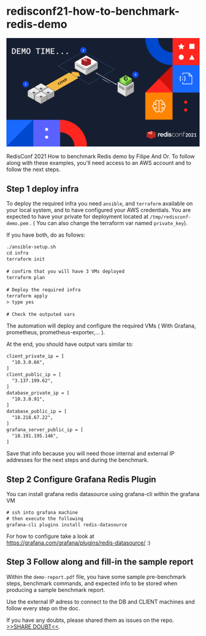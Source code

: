 # redisconf21-how-to-benchmark-redis-demo

![demo topology](./demo.png)

RedisConf 2021 How to benchmark Redis demo by Filipe And Or. To follow along with these examples, you'll need access to an AWS account and to follow the next steps.

## Step 1 deploy infra

To deploy the required infra you need `ansible`, and `terraform` available on your local system, and to have configured your AWS credentials.
You are expected to have your private for deployment located at `/tmp/redisconf-demo.pem` . ( You can also change the terraform var named `private_key`).

If you have both, do as follows:
```
./ansible-setup.sh
cd infra
terraform init

# confirm that you will have 3 VMs deployed
terraform plan

# Deploy the required infra
terraform apply
> type yes

# Check the outputed vars
```

The automation will deploy and configure the required VMs ( With Grafana, prometheus, prometheus-exporter,... ).

At the end, you should have output vars similar to:
```
client_private_ip = [
  "10.3.0.66",
]
client_public_ip = [
  "3.137.199.62",
]
database_private_ip = [
  "10.3.0.91",
]
database_public_ip = [
  "18.218.67.22",
]
grafana_server_public_ip = [
  "18.191.195.146",
]
```
Save that info because you will need those internal and external IP addresses for the next steps and during the benchmark.

## Step 2 Configure Grafana Redis Plugin

You can install grafana redis datasource using grafana-cli within the grafana VM
```
# ssh into grafana machine
# then execute the following
grafana-cli plugins install redis-datasource
```

For how to configure take a look at https://grafana.com/grafana/plugins/redis-datasource/ :)

## Step 3 Follow along and fill-in the sample report

Within the `demo-report.pdf` file, you have some sample pre-benchmark steps, benchmark commands, and expected info to be stored when producing a sample benchmark report.

Use the external IP adress to connect to the DB and CLIENT machines and follow every step on the doc.

If you have any doubts, please shared them as
issues on the repo. [>>SHARE DOUBT<<](https://github.com/filipecosta90/redisconf21-how-to-benchmark-redis-demo/issues/new).
